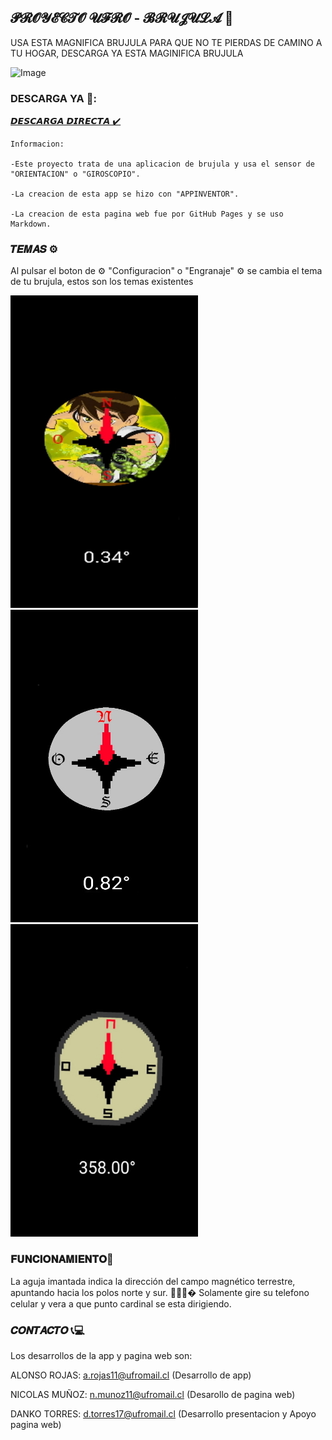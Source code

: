 ## 𝓟𝓡𝓞𝓨𝓔𝓒𝓣𝓞 𝓤𝓕𝓡𝓞 - 𝓑𝓡𝓤𝓙𝓤𝓛𝓐 🧭

USA ESTA MAGNIFICA BRUJULA PARA QUE NO TE PIERDAS DE CAMINO A TU HOGAR, DESCARGA YA ESTA MAGINIFICA BRUJULA


![Image](https://github.com/nikomaufro/pag-web/blob/main/BRUJUL%C3%91A.jpg?raw=true)

### DESCARGA YA 🤑:


[𝘿𝙀𝙎𝘾𝘼𝙍𝙂𝘼 𝘿𝙄𝙍𝙀𝘾𝙏𝘼 ✔️](https://github.com/nikomaufro/pag-web/raw/main/Brujula.apk) 



```
Informacion: 

-Este proyecto trata de una aplicacion de brujula y usa el sensor de "ORIENTACION" o "GIROSCOPIO".

-La creacion de esta app se hizo con "APPINVENTOR".

-La creacion de esta pagina web fue por GitHub Pages y se uso Markdown.

```



### 𝑻𝑬𝑴𝑨𝑺 ⚙️
Al pulsar el boton de  ⚙️ "Configuracion" o "Engranaje" ⚙️ se cambia el tema de tu brujula, estos son los temas existentes

![Image](https://github.com/nikomaufro/pag-web/blob/main/BEN10.jpeg?raw=true)  ![Image](https://github.com/nikomaufro/pag-web/blob/main/BRUJU1.jpeg?raw=true)  ![Image](https://github.com/nikomaufro/pag-web/blob/main/BRUJU2.jpeg?raw=true)


### 𝐅𝐔𝐍𝐂𝐈𝐎𝐍𝐀𝐌𝐈𝐄𝐍𝐓𝐎🔧
La aguja imantada indica la dirección del campo magnético terrestre, apuntando hacia los polos norte y sur. 🧭🧭🧭�
Solamente gire su telefono celular y vera a que punto cardinal se esta dirigiendo.



### 𝑪𝑶𝑵𝑻𝑨𝑪𝑻𝑶 📞💻

Los desarrollos de la app y pagina web son:

ALONSO ROJAS:  a.rojas11@ufromail.cl (Desarrollo de app) 

NICOLAS MUÑOZ: n.munoz11@ufromail.cl (Desarollo de pagina web) 

DANKO TORRES: d.torres17@ufromail.cl (Desarrollo presentacion y Apoyo pagina web)



